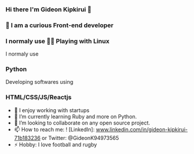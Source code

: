 ### Hi there I'm Gideon Kipkirui 👋

<!--
**GideonKipkirui/GideonKipkirui** is a ✨ _special_ ✨ repository because its `README.md` (this file) appears on your GitHub profile.
-->
### 🦝 I am a curious Front-end developer

### I normaly use 🤾‍♂️ Playing with Linux

I normaly use

### Python

Developing softwares using

### HTML/CSS/JS/Reactjs

- 🔭  I enjoy working with startups
- 🌱 I’m currently learning Ruby and more on Python.
- 👯 I’m looking to collaborate on any open source project.
- 📫 How to reach me: ! [LinkedIn]: www.linkedin.com/in/gideon-kipkirui-71b183236 or Twitter: @GideonK94973565 <!---You can also check my portfolio here-->
- ⚡ Hobby: I love football and rugby


